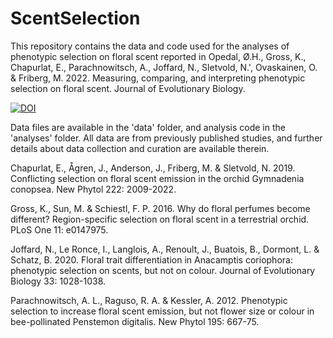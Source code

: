 # ScentSelection
This repository contains the data and code used for the analyses of phenotypic selection on floral scent reported in Opedal, Ø.H., Gross, K., Chapurlat, E., Parachnowitsch, A., Joffard, N., Sletvold, N.', Ovaskainen, O. & Friberg, M. 2022. Measuring, comparing, and interpreting phenotypic selection on floral scent. Journal of Evolutionary Biology.

<a href="https://zenodo.org/badge/latestdoi/248722670"><img src="https://zenodo.org/badge/248722670.svg" alt="DOI"></a>

Data files are available in the 'data' folder, and analysis code in the 'analyses' folder. All data are from previously published studies, and further details about data collection and curation are available therein.

Chapurlat, E., Ågren, J., Anderson, J., Friberg, M. & Sletvold, N. 2019. Conflicting selection on floral scent emission in the orchid Gymnadenia conopsea. New Phytol 222: 2009-2022.

Gross, K., Sun, M. & Schiestl, F. P. 2016. Why do floral perfumes become different? Region-specific selection on floral scent in a terrestrial orchid. PLoS One 11: e0147975.

Joffard, N., Le Ronce, I., Langlois, A., Renoult, J., Buatois, B., Dormont, L. & Schatz, B. 2020. Floral trait differentiation in Anacamptis coriophora: phenotypic selection on scents, but not on colour. Journal of Evolutionary Biology 33: 1028-1038.

Parachnowitsch, A. L., Raguso, R. A. & Kessler, A. 2012. Phenotypic selection to increase floral scent emission, but not flower size or colour in bee-pollinated Penstemon digitalis. New Phytol 195: 667-75.


